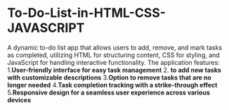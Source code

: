 # To-Do-List-in-HTML-CSS-JAVASCRIPT
A dynamic to-do list app that allows users to add, remove, and mark tasks as completed, utilizing HTML for structuring content, CSS for styling, and JavaScript for handling interactive functionality.
The application features:
1.**User-friendly interface for easy task management**
2. **to add new tasks with customizable descriptions**
3.**Option to remove tasks that are no longer needed**
4.**Task completion tracking with a strike-through effect**
5.**Responsive design for a seamless user experience across various devices**
